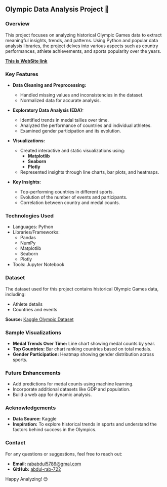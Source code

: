 ## Olympic Data Analysis Project 🏅
### Overview
This project focuses on analyzing historical Olympic Games data to extract meaningful insights, trends, and patterns. Using Python and popular data analysis libraries, the project delves into various aspects such as country performances, athlete achievements, and sports popularity over the years.

[**This is WebSite link**](https://olympic-analysis-722.streamlit.app/)

### Key Features
- **Data Cleaning and Preprocessing:**

  - Handled missing values and inconsistencies in the dataset.
  - Normalized data for accurate analysis.
- **Exploratory Data Analysis (EDA):**

  - Identified trends in medal tallies over time.
  - Analyzed the performance of countries and individual athletes.
  - Examined gender participation and its evolution.
- **Visualizations:**

  - Created interactive and static visualizations using:
    - **Matplotlib**
    - **Seaborn**
    - **Plotly**
  - Represented insights through line charts, bar plots, and heatmaps.
- **Key Insights:**

  - Top-performing countries in different sports.
  - Evolution of the number of events and participants.
  - Correlation between country and medal counts.

### Technologies Used
- Languages: Python
- Libraries/Frameworks:
  - Pandas
  - NumPy
  - Matplotlib
  - Seaborn
  - Plotly
- Tools: Jupyter Notebook

### Dataset
The dataset used for this project contains historical Olympic Games data, including:

- Athlete details
- Countries and events
  
**Source:** [Kaggle Olympic Dataset](https://www.kaggle.com/datasets/heesoo37/120-years-of-olympic-history-athletes-and-results)

### Sample Visualizations
- **Medal Trends Over Time:** Line chart showing medal counts by year.
- **Top Countries:** Bar chart ranking countries based on total medals.
- **Gender Participation:** Heatmap showing gender distribution across sports.

### Future Enhancements
- Add predictions for medal counts using machine learning.
- Incorporate additional datasets like GDP and population.
- Build a web app for dynamic analysis.

### Acknowledgements
- **Data Source:** Kaggle
- **Inspiration:** To explore historical trends in sports and understand the factors behind success in the Olympics.

### Contact
For any questions or suggestions, feel free to reach out:

- **Email:** rababdul5786@gmal.com
- **GitHub:** [abdul-rab-722](https://github.com/abdul-rab-722)
  
Happy Analyzing! 😊
